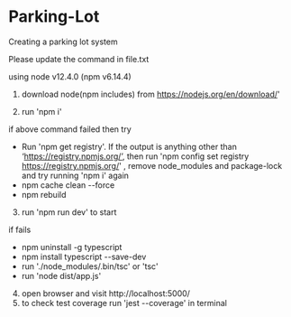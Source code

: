 # Parking-Lot
Creating a parking lot system

Please update the command in file.txt

using node v12.4.0 (npm v6.14.4)

1. download node(npm includes) from https://nodejs.org/en/download/'

2. run 'npm i'

if above command failed then try
 * Run 'npm get registry'. If the output is anything other than ‘https://registry.npmjs.org/’, then run
   'npm config set registry https://registry.npmjs.org/' , remove node_modules and package-lock and try running 'npm i' again
 * npm cache clean --force
 * npm rebuild

3. run 'npm run dev' to start

if fails
* npm uninstall -g typescript
* npm install typescript --save-dev
* run './node_modules/.bin/tsc' or 'tsc'
* run 'node dist/app.js'


4. open browser and visit http://localhost:5000/
5. to check test coverage run 'jest --coverage' in terminal

